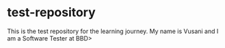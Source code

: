 # test-repository
This is the test repository for the learning journey. 
My name is Vusani and I am a Software Tester at BBD>

